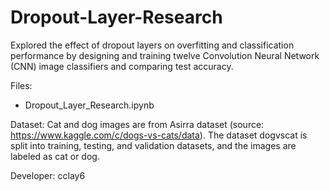 # Dropout-Layer-Research
Explored the effect of dropout layers on overfitting and classification performance by designing and training twelve Convolution Neural Network (CNN) image classifiers and comparing test accuracy.

Files:
- Dropout_Layer_Research.ipynb

Dataset: Cat and dog images are from Asirra dataset (source: https://www.kaggle.com/c/dogs-vs-cats/data). The dataset dogvscat is split into training, testing, and validation datasets, and the images are labeled as cat or dog.

Developer: cclay6
